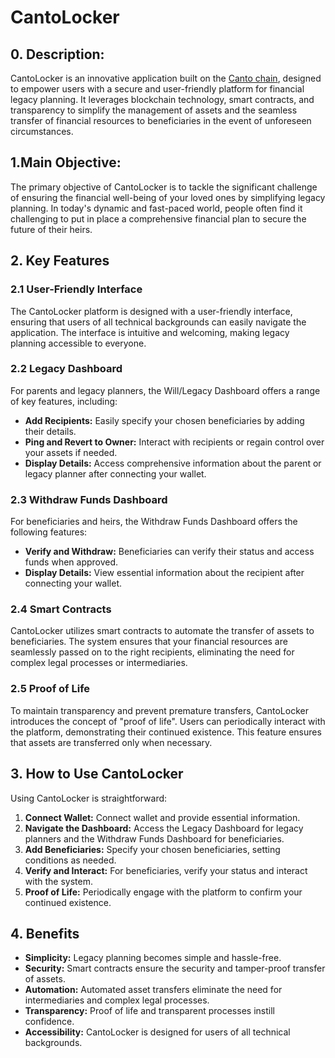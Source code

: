 # CantoLocker

## 0. Description:
CantoLocker is an innovative application built on the [Canto chain](https://canto.io/), designed to empower users with a secure and user-friendly platform for financial legacy planning. It leverages blockchain technology, smart contracts, and transparency to simplify the management of assets and the seamless transfer of financial resources to beneficiaries in the event of unforeseen circumstances.


## 1.Main Objective:
The primary objective of CantoLocker is to tackle the significant challenge of ensuring the financial well-being of your loved ones by simplifying legacy planning. In today's dynamic and fast-paced world, people often find it challenging to put in place a comprehensive financial plan to secure the future of their heirs. 



## 2. Key Features

### 2.1 User-Friendly Interface

The CantoLocker platform is designed with a user-friendly interface, ensuring that users of all technical backgrounds can easily navigate the application. The interface is intuitive and welcoming, making legacy planning accessible to everyone.

### 2.2 Legacy Dashboard

For parents and legacy planners, the Will/Legacy Dashboard offers a range of key features, including:

- **Add Recipients:** Easily specify your chosen beneficiaries by adding their details.
- **Ping and Revert to Owner:** Interact with recipients or regain control over your assets if needed.
- **Display Details:** Access comprehensive information about the parent or legacy planner after connecting your wallet.

### 2.3 Withdraw Funds Dashboard

For beneficiaries and heirs, the Withdraw Funds Dashboard offers the following features:

- **Verify and Withdraw:** Beneficiaries can verify their status and access funds when approved.
- **Display Details:** View essential information about the recipient after connecting your wallet.

### 2.4 Smart Contracts

CantoLocker utilizes smart contracts to automate the transfer of assets to beneficiaries. The system ensures that your financial resources are seamlessly passed on to the right recipients, eliminating the need for complex legal processes or intermediaries.

### 2.5 Proof of Life

To maintain transparency and prevent premature transfers, CantoLocker introduces the concept of "proof of life". Users can periodically interact with the platform, demonstrating their continued existence. This feature ensures that assets are transferred only when necessary.

## 3. How to Use CantoLocker

Using CantoLocker is straightforward:

1. **Connect Wallet:** Connect wallet and provide essential information.
2. **Navigate the Dashboard:** Access the Legacy Dashboard for legacy planners and the Withdraw Funds Dashboard for beneficiaries.
3. **Add Beneficiaries:** Specify your chosen beneficiaries, setting conditions as needed.
4. **Verify and Interact:** For beneficiaries, verify your status and interact with the system.
5. **Proof of Life:** Periodically engage with the platform to confirm your continued existence.


## 4. Benefits

- **Simplicity:** Legacy planning becomes simple and hassle-free.
- **Security:** Smart contracts ensure the security and tamper-proof transfer of assets.
- **Automation:** Automated asset transfers eliminate the need for intermediaries and complex legal processes.
- **Transparency:** Proof of life and transparent processes instill confidence.
- **Accessibility:** CantoLocker is designed for users of all technical backgrounds.

